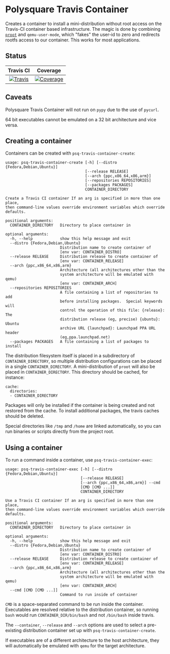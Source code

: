 Polysquare Travis Container
===========================

Creates a container to install a mini-distribution without root access on the
Travis-CI container based infrastructure. The magic is done by combining
[`proot`](http://proot.me) and `qemu-user-mode`, which "fakes" the user-id to
zero and redirects rootfs access to our container. This works for most
applications.

Status
------

| Travis CI | Coverage |
|:---------:|:--------:|
|[![Travis](https://travis-ci.org/polysquare/polysquare-travis-container.svg?branch=master)](https://travis-ci.org/polysquare/polysquare-travis-container)|[![Coverage](https://coveralls.io/repos/polysquare/polysquare-travis-container/badge.png?branch=master)](https://coveralls.io/r/polysquare/polysquare-travis-container?branch=master)|

Caveats
-------

Polysquare Travis Container will not run on `pypy` due to the use of `pycurl`.

64 bit executables cannot be emulated on a 32 bit architecture and vice versa.

Creating a container
--------------------

Containers can be created with `psq-travis-container-create`:

    usage: psq-travis-container-create [-h] [--distro {Fedora,Debian,Ubuntu}]
                                       [--release RELEASE]
                                       [--arch {ppc,x86_64,x86,arm}]
                                       [--repositories REPOSITORIES]
                                       [--packages PACKAGES]
                                       CONTAINER_DIRECTORY

    Create a Travis CI container If an arg is specified in more than one place,
    then command-line values override environment variables which override
    defaults.

    positional arguments:
      CONTAINER_DIRECTORY   Directory to place container in

    optional arguments:
      -h, --help            show this help message and exit
      --distro {Fedora,Debian,Ubuntu}
                            Distribution name to create container of
                            [env var: CONTAINER_DISTRO]
      --release RELEASE     Distribution release to create container of
                            [env var: CONTAINER_RELEASE]
      --arch {ppc,x86_64,x86,arm}
                            Architecture (all architectures other than the
                            system architecture will be emulated with qemu)
                            [env var: CONTAINER_ARCH]
      --repositories REPOSITORIES
                            A file containing a list of repositories to add
                            before installing packages.  Special keywords will
                            control the operation of this file: {release}: The
                            distribution release (eg, precise) {ubuntu}: Ubuntu
                            archive URL {launchpad}: Launchpad PPA URL header
                            (eg,ppa.launchpad.net)
      --packages PACKAGES   A file containing a list of packages to install

The distribution filesystem itself is placed in a subdirectory of
`CONTAINER_DIRECTORY`, so multiple distribution configurations can be placed in
a single `CONTAINER_DIRECTORY`. A mini-distribution of `proot` will also be
placed in `CONTAINER_DIRECTORY`. This directory should be cached, for instance:

    cache:
      directories:
      - CONTAINER_DIRECTORY

Packages will only be installed if the container is being created and not
restored from the cache. To install additional packages, the travis caches
should be deleted.

Special directories like `/tmp` and `/home` are linked automatically, so you
can run binaries or scripts directly from the project root.

Using a container
-----------------

To run a command inside a container, use `psq-travis-container-exec`:

    usage: psq-travis-container-exec [-h] [--distro {Fedora,Debian,Ubuntu}]
                                     [--release RELEASE]
                                     [--arch {ppc,x86_64,x86,arm}] --cmd
                                     [CMD [CMD ...]]
                                     CONTAINER_DIRECTORY

    Use a Travis CI container If an arg is specified in more than one place,
    then command-line values override environment variables which override
    defaults.

    positional arguments:
      CONTAINER_DIRECTORY   Directory to place container in

    optional arguments:
      -h, --help            show this help message and exit
      --distro {Fedora,Debian,Ubuntu}
                            Distribution name to create container of
                            [env var: CONTAINER_DISTRO]
      --release RELEASE     Distribution release to create container of
                            [env var: CONTAINER_RELEASE]
      --arch {ppc,x86_64,x86,arm}
                            Architecture (all architectures other than the
                            system architecture will be emulated with qemu)
                            [env var: CONTAINER_ARCH]
      --cmd [CMD [CMD ...]]
                            Command to run inside of container

`CMD` is a space-separated command to be run inside the container. Executables
are resolved relative to the distribution container, so running `bash` would
run `CONTAINER_DIR/bin/bash` and not `/bin/bash` inside travis.

The `--container`, `--release` and `--arch` options are used to select a
pre-existing distribution container set up with `psq-travis-container-create`.

If executables are of a different architecture to the host architecture, they
will automatically be emulated with `qemu` for the target architecture.

